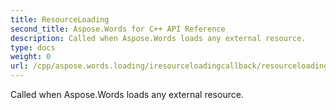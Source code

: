 ```yaml
---
title: ResourceLoading
second_title: Aspose.Words for C++ API Reference
description: Called when Aspose.Words loads any external resource. 
type: docs
weight: 0
url: /cpp/aspose.words.loading/iresourceloadingcallback/resourceloading/
---
```


Called when Aspose.Words loads any external resource. 

